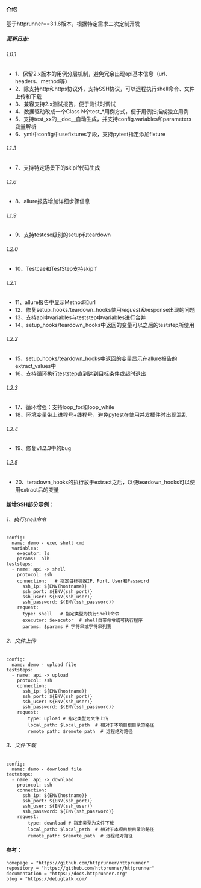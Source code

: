 
#### 介绍

基于httprunner==3.1.6版本，根据特定需求二次定制开发

##### 更新日志:
###### 1.0.1
- 1、保留2.x版本的用例分层机制，避免冗余出现api基本信息（url、headers、method等）
- 2、除支持http和https协议外，支持SSH协议，可以远程执行shell命令、文件上传和下载
- 3、兼容支持2.x测试报告，便于测试时调试
- 4、数据驱动改成一个Class N个test_*用例方式，便于用例扫描成独立用例
- 5、支持test_xx的__doc__自动生成，并支持config.variables和parameters变量解析
- 6、yml中config中usefixtures字段，支持pytest指定添加fixture
###### 1.1.3
- 7、支持特定场景下的skipif代码生成
###### 1.1.6
- 8、allure报告增加详细步骤信息
###### 1.1.9
- 9、支持testcse级别的setup和teardown
###### 1.2.0
- 10、Testcae和TestStep支持skipIf
###### 1.2.1
- 11、allure报告中显示Method和url
- 12、修复setup_hooks/teardown_hooks使用$request和$response出现的问题
- 13、支持api中variables与teststep中variables进行合并
- 14、setup_hooks/teardown_hooks中返回的变量可以之后的teststep所使用
###### 1.2.2
- 15、setup_hooks/teardown_hooks中返回的变量显示在allure报告的extract_values中
- 16、支持循环执行teststep直到达到目标条件或超时退出
###### 1.2.3
- 17、循环增强：支持loop_for和loop_while
- 18、环境变量带上进程号+线程号，避免pytest在使用并发插件时出现混乱
###### 1.2.4
- 19、修复v1.2.3中的bug
###### 1.2.5
- 20、teradown_hooks的执行放于extract之后，以便teardown_hooks可以使用extract后的变量

#### 新增SSH部分示例：
###### 1、执行shell命令
```
config:
  name: demo - exec shell cmd
  variables:
    executor: ls
    params: -alh
teststeps:
  - name: api -> shell
    protocol: ssh
    connection:   # 指定目标机器IP、Port、User和Password
      ssh_ip: ${ENV(hostname)}  
      ssh_port: ${ENV(ssh_port)}
      ssh_user: ${ENV(ssh_user)}
      ssh_password: ${ENV(ssh_password)}
    request:
      type: shell   # 指定类型为执行Shell命令
      executor: $executor  # shell自带命令或可执行程序
      params: $params # 字符串或字符串列表
```
###### 2、文件上传
```
config:
  name: demo - upload file
teststeps:
  - name: api -> upload
    protocol: ssh
    connection:
      ssh_ip: ${ENV(hostname)}
      ssh_port: ${ENV(ssh_port)}
      ssh_user: ${ENV(ssh_user)}
      ssh_password: ${ENV(ssh_password)}
    request:
        type: upload # 指定类型为文件上传
        local_path: $local_path  # 相对于本项目根目录的路径
        remote_path: $remote_path  # 远程绝对路径
```

###### 3、文件下载
```
config:
  name: demo - download file
teststeps:
  - name: api -> download
    protocol: ssh
    connection:
      ssh_ip: ${ENV(hostname)}
      ssh_port: ${ENV(ssh_port)}
      ssh_user: ${ENV(ssh_user)}
      ssh_password: ${ENV(ssh_password)}
    request:
        type: download # 指定类型为文件下载
        local_path: $local_path  # 相对于本项目根目录的路径
        remote_path: $remote_path  # 远程绝对路径
```
#### 参考：
```
homepage = "https://github.com/httprunner/httprunner"
repository = "https://github.com/httprunner/httprunner"
documentation = "https://docs.httprunner.org"
blog = "https://debugtalk.com/
```
